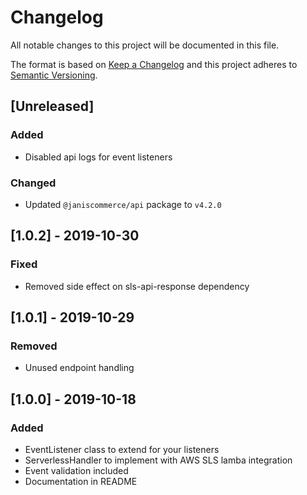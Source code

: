 # Changelog

All notable changes to this project will be documented in this file.

The format is based on [Keep a Changelog](http://keepachangelog.com/en/1.0.0/)
and this project adheres to [Semantic Versioning](http://semver.org/spec/v2.0.0.html).

## [Unreleased]
### Added
- Disabled api logs for event listeners

### Changed
- Updated `@janiscommerce/api` package to `v4.2.0`

## [1.0.2] - 2019-10-30
### Fixed
- Removed side effect on sls-api-response dependency

## [1.0.1] - 2019-10-29
### Removed
- Unused endpoint handling

## [1.0.0] - 2019-10-18
### Added
- EventListener class to extend for your listeners
- ServerlessHandler to implement with AWS SLS lamba integration
- Event validation included
- Documentation in README
